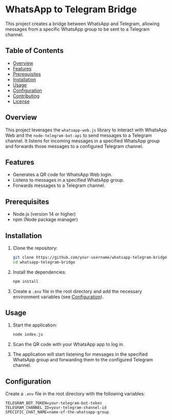 # WhatsApp to Telegram Bridge

This project creates a bridge between WhatsApp and Telegram, allowing messages from a specific WhatsApp group to be sent to a Telegram channel.

## Table of Contents

- [Overview](#overview)
- [Features](#features)
- [Prerequisites](#prerequisites)
- [Installation](#installation)
- [Usage](#usage)
- [Configuration](#configuration)
- [Contributing](#contributing)
- [License](#license)

## Overview

This project leverages the `whatsapp-web.js` library to interact with WhatsApp Web and the `node-telegram-bot-api` to send messages to a Telegram channel. It listens for incoming messages in a specified WhatsApp group and forwards those messages to a configured Telegram channel.

## Features

- Generates a QR code for WhatsApp Web login.
- Listens to messages in a specified WhatsApp group.
- Forwards messages to a Telegram channel.

## Prerequisites

- Node.js (version 14 or higher)
- npm (Node package manager)

## Installation

1. Clone the repository:

    ```bash
    git clone https://github.com/your-username/whatsapp-telegram-bridge.git
    cd whatsapp-telegram-bridge
    ```

2. Install the dependencies:

    ```bash
    npm install
    ```

3. Create a `.env` file in the root directory and add the necessary environment variables (see [Configuration](#configuration)).

## Usage

1. Start the application:

    ```bash
    node index.js
    ```

2. Scan the QR code with your WhatsApp app to log in.

3. The application will start listening for messages in the specified WhatsApp group and forwarding them to the configured Telegram channel.

## Configuration

Create a `.env` file in the root directory with the following variables:

```env
TELEGRAM_BOT_TOKEN=your-telegram-bot-token
TELEGRAM_CHANNEL_ID=your-telegram-channel-id
SPECIFIC_CHAT_NAME=name-of-the-whatsapp-group
